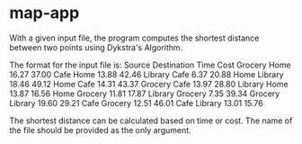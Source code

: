 # map-app
With a given input file, the program computes the shortest distance between two points using Dykstra's Algorithm. 

The format for the input file is: 
Source Destination Time Cost
Grocery Home 16.27 37.00 
Cafe Home 13.88 42.46
Library Cafe 6.37 20.88
Home Library 18.46 49.12
Home Cafe 14.31 43.37
Grocery Cafe 13.97 28.80
Library Home 13.87 16.56
Home Grocery 11.81 17.87
Library Grocery 7.35 39.34
Grocery Library 19.60 29.21
Cafe Grocery 12.51 46.01
Cafe Library 13.01 15.76

The shortest distance can be calculated based on time or cost. The name of the file should be provided as the only argument.
